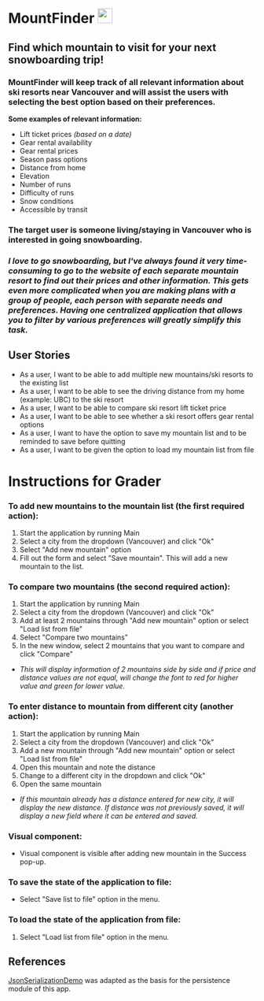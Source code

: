 # MountFinder <img alt="" width="30px" src="https://emojipedia-us.s3.dualstack.us-west-1.amazonaws.com/thumbs/120/google/350/snow-capped-mountain_1f3d4-fe0f.png" />

## Find which mountain to visit for your next snowboarding trip!

### **MountFinder** will keep track of all relevant information about ski resorts near Vancouver and will assist the users with selecting the best option based on their preferences.

**Some examples of relevant information:**
- Lift ticket prices *(based on a date)*
- Gear rental availability
- Gear rental prices
- Season pass options
- Distance from home
- Elevation
- Number of runs
- Difficulty of runs
- Snow conditions
- Accessible by transit

### The target user is someone living/staying in Vancouver who is interested in going snowboarding.

### *I love to go snowboarding, but I've always found it very time-consuming to go to the website of each separate mountain resort to find out their prices and other information. This gets even more complicated when you are making plans with a group of people, each person with separate needs and preferences. Having one centralized application that allows you to filter by various preferences will greatly simplify this task.*

## User Stories
- As a user, I want to be able to add multiple new mountains/ski resorts to the existing list
- As a user, I want to be able to see the driving distance from my home (example: UBC) to the ski resort
- As a user, I want to be able to compare ski resort lift ticket price
- As a user, I want to be able to see whether a ski resort offers gear rental options
- As a user, I want to have the option to save my mountain list and to be reminded to save before quitting
- As a user, I want to be given the option to load my mountain list from file

# Instructions for Grader
### To add new mountains to the mountain list (the first required action):
1. Start the application by running Main
2. Select a city from the dropdown (Vancouver) and click "Ok"
3. Select "Add new mountain" option
4. Fill out the form and select "Save mountain". This will add a new mountain to the list.

### To compare two mountains (the second required action):
1. Start the application by running Main
2. Select a city from the dropdown (Vancouver) and click "Ok"
3. Add at least 2 mountains through "Add new mountain" option or select "Load list from file"
4. Select "Compare two mountains"
5. In the new window, select 2 mountains that you want to compare and click "Compare"
- *This will display information of 2 mountains side by side and if price and distance values are
not equal, will change the font to red for higher value and green for lower value.*

### To enter distance to mountain from different city (another action):
1. Start the application by running Main
2. Select a city from the dropdown (Vancouver) and click "Ok"
3. Add a new mountain through "Add new mountain" option or select "Load list from file"
4. Open this mountain and note the distance
5. Change to a different city in the dropdown and click "Ok"
6. Open the same mountain
- *If this mountain already has a distance entered for new city, it will display the new distance.
If distance was not previously saved, it will display a new field where it can be entered and saved.*

### Visual component:
- Visual component is visible after adding new mountain in the Success pop-up.

### To save the state of the application to file:
- Select "Save list to file" option in the menu.

### To load the state of the application from file:
1. Select "Load list from file" option in the menu.


## References
[JsonSerializationDemo](https://github.students.cs.ubc.ca/CPSC210/JsonSerializationDemo) was adapted as the basis for 
the persistence module of this app.